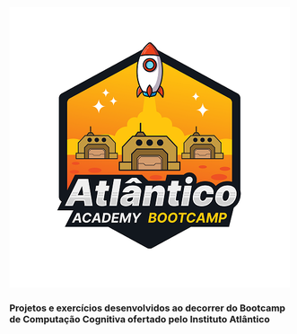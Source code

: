 
![header.png](header.png)

### Projetos e exercícios desenvolvidos ao decorrer do Bootcamp de Computação Cognitiva ofertado pelo Instituto Atlântico


